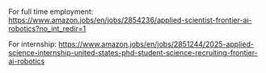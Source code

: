 For full time employment: https://www.amazon.jobs/en/jobs/2854236/applied-scientist-frontier-ai-robotics?no_int_redir=1

For internship: https://www.amazon.jobs/en/jobs/2851244/2025-applied-science-internship-united-states-phd-student-science-recruiting-frontier-ai-robotics
